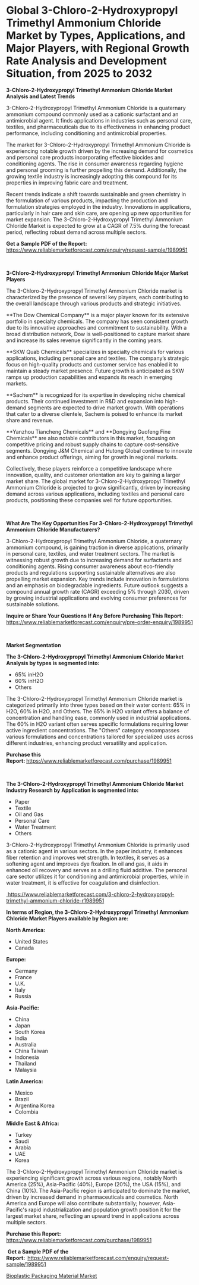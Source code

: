 <p><h1>Global 3-Chloro-2-Hydroxypropyl Trimethyl Ammonium Chloride Market by Types, Applications, and Major Players, with Regional Growth Rate Analysis and Development Situation, from 2025 to 2032</h1></p><p><strong>3-Chloro-2-Hydroxypropyl Trimethyl Ammonium Chloride Market Analysis and Latest Trends</strong></p>
<p><p>3-Chloro-2-Hydroxypropyl Trimethyl Ammonium Chloride is a quaternary ammonium compound commonly used as a cationic surfactant and an antimicrobial agent. It finds applications in industries such as personal care, textiles, and pharmaceuticals due to its effectiveness in enhancing product performance, including conditioning and antimicrobial properties.</p><p>The market for 3-Chloro-2-Hydroxypropyl Trimethyl Ammonium Chloride is experiencing notable growth driven by the increasing demand for cosmetics and personal care products incorporating effective biocides and conditioning agents. The rise in consumer awareness regarding hygiene and personal grooming is further propelling this demand. Additionally, the growing textile industry is increasingly adopting this compound for its properties in improving fabric care and treatment.</p><p>Recent trends indicate a shift towards sustainable and green chemistry in the formulation of various products, impacting the production and formulation strategies employed in the industry. Innovations in applications, particularly in hair care and skin care, are opening up new opportunities for market expansion. The 3-Chloro-2-Hydroxypropyl Trimethyl Ammonium Chloride Market is expected to grow at a CAGR of 7.5% during the forecast period, reflecting robust demand across multiple sectors.</p></p>
<p><strong>Get a Sample PDF of the Report:&nbsp;</strong> <a href="https://www.reliablemarketforecast.com/enquiry/request-sample/1989951?utm_campaign=2274&utm_medium=2&utm_source=Github&utm_content=ia&utm_term=04022025&utm_id=3-chloro-2-hydroxypropyl-trimethyl-ammonium-chloride">https://www.reliablemarketforecast.com/enquiry/request-sample/1989951</a></p>
<p>&nbsp;</p>
<p><strong>3-Chloro-2-Hydroxypropyl Trimethyl Ammonium Chloride Major Market Players</strong></p>
<p><p>The 3-Chloro-2-Hydroxypropyl Trimethyl Ammonium Chloride market is characterized by the presence of several key players, each contributing to the overall landscape through various products and strategic initiatives.</p><p>**The Dow Chemical Company** is a major player known for its extensive portfolio in specialty chemicals. The company has seen consistent growth due to its innovative approaches and commitment to sustainability. With a broad distribution network, Dow is well-positioned to capture market share and increase its sales revenue significantly in the coming years.</p><p>**SKW Quab Chemicals** specializes in specialty chemicals for various applications, including personal care and textiles. The company’s strategic focus on high-quality products and customer service has enabled it to maintain a steady market presence. Future growth is anticipated as SKW ramps up production capabilities and expands its reach in emerging markets.</p><p>**Sachem** is recognized for its expertise in developing niche chemical products. Their continued investment in R&D and expansion into high-demand segments are expected to drive market growth. With operations that cater to a diverse clientele, Sachem is poised to enhance its market share and revenue.</p><p>**Yanzhou Tiancheng Chemicals** and **Dongying Guofeng Fine Chemicals** are also notable contributors in this market, focusing on competitive pricing and robust supply chains to capture cost-sensitive segments. Dongying J&M Chemical and Hutong Global continue to innovate and enhance product offerings, aiming for growth in regional markets.</p><p>Collectively, these players reinforce a competitive landscape where innovation, quality, and customer orientation are key to gaining a larger market share. The global market for 3-Chloro-2-Hydroxypropyl Trimethyl Ammonium Chloride is projected to grow significantly, driven by increasing demand across various applications, including textiles and personal care products, positioning these companies well for future opportunities.</p></p>
<p>&nbsp;</p>
<p><strong>What Are The Key Opportunities For 3-Chloro-2-Hydroxypropyl Trimethyl Ammonium Chloride Manufacturers?</strong></p>
<p><p>3-Chloro-2-Hydroxypropyl Trimethyl Ammonium Chloride, a quaternary ammonium compound, is gaining traction in diverse applications, primarily in personal care, textiles, and water treatment sectors. The market is witnessing robust growth due to increasing demand for surfactants and conditioning agents. Rising consumer awareness about eco-friendly products and regulations supporting sustainable alternatives are also propelling market expansion. Key trends include innovation in formulations and an emphasis on biodegradable ingredients. Future outlook suggests a compound annual growth rate (CAGR) exceeding 5% through 2030, driven by growing industrial applications and evolving consumer preferences for sustainable solutions.</p></p>
<p><strong>Inquire or Share Your Questions If Any Before Purchasing This Report:</strong> <a href="https://www.reliablemarketforecast.com/enquiry/pre-order-enquiry/1989951?utm_campaign=2274&utm_medium=2&utm_source=Github&utm_content=ia&utm_term=04022025&utm_id=3-chloro-2-hydroxypropyl-trimethyl-ammonium-chloride">https://www.reliablemarketforecast.com/enquiry/pre-order-enquiry/1989951</a></p>
<p>&nbsp;</p>
<p><strong>Market Segmentation</strong></p>
<p><strong>The 3-Chloro-2-Hydroxypropyl Trimethyl Ammonium Chloride Market Analysis by types is segmented into:</strong></p>
<p><ul><li>65% inH2O</li><li>60% inH2O</li><li>Others</li></ul></p>
<p><p>The 3-Chloro-2-Hydroxypropyl Trimethyl Ammonium Chloride market is categorized primarily into three types based on their water content: 65% in H2O, 60% in H2O, and Others. The 65% in H2O variant offers a balance of concentration and handling ease, commonly used in industrial applications. The 60% in H2O variant often serves specific formulations requiring lower active ingredient concentrations. The "Others" category encompasses various formulations and concentrations tailored for specialized uses across different industries, enhancing product versatility and application.</p></p>
<p><strong>Purchase this Report:&nbsp;</strong><a href="https://www.reliablemarketforecast.com/purchase/1989951?utm_campaign=2274&utm_medium=2&utm_source=Github&utm_content=ia&utm_term=04022025&utm_id=3-chloro-2-hydroxypropyl-trimethyl-ammonium-chloride">https://www.reliablemarketforecast.com/purchase/1989951</a></p>
<p>&nbsp;</p>
<p><strong>The 3-Chloro-2-Hydroxypropyl Trimethyl Ammonium Chloride Market Industry Research by Application is segmented into:</strong></p>
<p><ul><li>Paper</li><li>Textile</li><li>Oil and Gas</li><li>Personal Care</li><li>Water Treatment</li><li>Others</li></ul></p>
<p><p>3-Chloro-2-Hydroxypropyl Trimethyl Ammonium Chloride is primarily used as a cationic agent in various sectors. In the paper industry, it enhances fiber retention and improves wet strength. In textiles, it serves as a softening agent and improves dye fixation. In oil and gas, it aids in enhanced oil recovery and serves as a drilling fluid additive. The personal care sector utilizes it for conditioning and antimicrobial properties, while in water treatment, it is effective for coagulation and disinfection.</p></p>
<p><a href="https://www.reliablemarketforecast.com/3-chloro-2-hydroxypropyl-trimethyl-ammonium-chloride-r1989951?utm_campaign=2274&utm_medium=2&utm_source=Github&utm_content=ia&utm_term=04022025&utm_id=3-chloro-2-hydroxypropyl-trimethyl-ammonium-chloride">&nbsp;https://www.reliablemarketforecast.com/3-chloro-2-hydroxypropyl-trimethyl-ammonium-chloride-r1989951</a></p>
<p><strong>In terms of Region, the 3-Chloro-2-Hydroxypropyl Trimethyl Ammonium Chloride Market Players available by Region are:</strong></p>
<p>
    <p> <strong> North America: </strong>
        <ul>
            <li>United States</li>
            <li>Canada</li>
        </ul>
        </p> 
    <p> <strong> Europe: </strong>
        <ul>
            <li>Germany</li>
            <li>France</li>
            <li>U.K.</li>
            <li>Italy</li>
            <li>Russia</li>
        </ul>
        </p> 
    <p> <strong> Asia-Pacific: </strong>
        <ul>
            <li>China</li>
            <li>Japan</li>
            <li>South Korea</li>
            <li>India</li>
            <li>Australia</li>
            <li>China Taiwan</li>
            <li>Indonesia</li>
            <li>Thailand</li>
            <li>Malaysia</li>
        </ul>
        </p> 
    <p> <strong> Latin America: </strong>
        <ul>
            <li>Mexico</li>
            <li>Brazil</li>
            <li>Argentina Korea</li>
            <li>Colombia</li>
        </ul>
        </p> 
    <p> <strong> Middle East & Africa: </strong>
        <ul>
            <li>Turkey</li>
            <li>Saudi</li>
            <li>Arabia</li>
            <li>UAE</li>
            <li>Korea</li>
        </ul>
    </p>
    </p>
<p><p>The 3-Chloro-2-Hydroxypropyl Trimethyl Ammonium Chloride market is experiencing significant growth across various regions, notably North America (25%), Asia-Pacific (40%), Europe (20%), the USA (15%), and China (10%). The Asia-Pacific region is anticipated to dominate the market, driven by increased demand in pharmaceuticals and cosmetics. North America and Europe will also contribute substantially; however, Asia-Pacific's rapid industrialization and population growth position it for the largest market share, reflecting an upward trend in applications across multiple sectors.</p></p>
<p><strong>Purchase this Report: </strong><a href="https://www.reliablemarketforecast.com/purchase/1989951?utm_campaign=2274&utm_medium=2&utm_source=Github&utm_content=ia&utm_term=04022025&utm_id=3-chloro-2-hydroxypropyl-trimethyl-ammonium-chloride">https://www.reliablemarketforecast.com/purchase/1989951</a></p>
<p>&nbsp;<strong>Get a Sample PDF of the Report:&nbsp;&nbsp;</strong><a href="https://www.reliablemarketforecast.com/enquiry/request-sample/1989951?utm_campaign=2274&utm_medium=2&utm_source=Github&utm_content=ia&utm_term=04022025&utm_id=3-chloro-2-hydroxypropyl-trimethyl-ammonium-chloride">https://www.reliablemarketforecast.com/enquiry/request-sample/1989951</a></p>
<p><strong></strong></p>
<p><p><a href="https://github.com/SanjidaKhan901/Market-Research-Report-List-1/blob/main/bioplastic-packaging-material-market.md?utm_campaign=2274&utm_medium=2&utm_source=Github&utm_content=ia&utm_term=04022025&utm_id=3-chloro-2-hydroxypropyl-trimethyl-ammonium-chloride">Bioplastic Packaging Material Market</a></p></p>